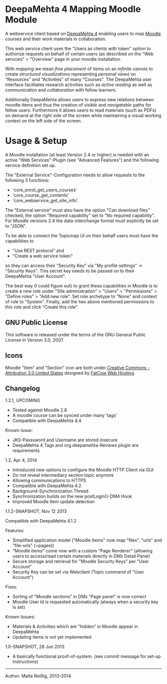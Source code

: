 
# DeepaMehta 4 Mapping Moodle Module

A webservice client based on [DeepaMehta 4](https://www.deepamehta.de/) enabling users to *map* [Moodle](http://download.moodle.org/) courses and their work materials in collaboration. 

This web service client uses the "Users as clients with token" option to authorize requests on behalf of certain users (as described on the "Web servcies" > "Overview" page in your moodle installation.

With *mapping* we mean *free placement* of items on an *infinite canvas* to create *structured visualizations* representing *personal views* on "Resources" and "Activities" of many "Courses". The DeepaMehta user interface facilitates research activities such as *active reading* as well as *communication* and *collaboration* with fellow learners.

Additionally DeepaMehta allows users to express new relations between moodle items and thus the creation of *visible* and *navigatable* paths for fellow users. Furthermore it allows users to read materials (such as PDFs) on demand at the right side of the screen while maintaining a visual working context on the left side of the screen.


# Usage & Setup

A Moodle installation (at least Version 2.4 or higher) is needed with an active "Web Services"-Plugin (see "Advanced Features") and the following service definition set up.

The "External Service"-Configuration needs to allow requests to the following 3 functions: 

* 'core_enrol_get_users_courses'
* 'core_course_get_contents'
* 'core_webservice_get_site_info'. 

The "External service" must also have the option "Can download files" checked, the option "Required capability" set to "No required capability". For Moodle versions 2.4 the data-interchange format must explicitly be set to "JSON".

To be able to connect the Topicmap UI on their behalf users must have the capabilities to 

* "Use REST protocol" and 
* "Create a web service token" 

so they can access their "Security Key" via "My profile settings" -> "Security Keys". This secret key needs to be passed on to their DeepaMehta "User Account".

The best way (I could figure out) to grant these capabilities in Moodle is to create a new role under "Site administration" > "Users" > "Permissions" > "Define roles" > "Add new role". Set role archetype to "None" and context of role to "System". Finally, add the two above mentioned permissions to this role and click "Create this role".

## GNU Public License

This software is released under the terms of the GNU General Public License in Version 3.0, 2007.

## Icons

Moodle "Item" and "Section" icon are both under [Creative Commons - Attribution 3.0 United States](http://creativecommons.org/licenses/by/3.0/us/) designed by [FatCow Web Hosting](http://www.fatcow.com/).

## Changelog

1.2.1, UPCOMING

- Tested against Moodle 2.8
- A moodle course can be synced under many 'tags'
- Compatible with DeepaMehta 4.4

Known Issue:
- JKS-Passsword and Username are stored insecure
- DeepaMehta 4 Tags and org.deepamehta-Reviews plugin are requirements

1.2, Apr 4, 2014

- Introduced new options to configure the Moodle HTTP Client via GUI
- Do not reveal intermediary section topic anymore
- Allowing communications to HTTPS
- Compatible with DeepaMehta 4.2
- Background-Synchronization Thread
- Synchronization builds on the new postLogin()-DM4 Hook
- Improved Moodle Item update detection

1.1.2-SNAPSHOT, Nov 12 2013

Compatible with DeepaMehta 4.1.2

Features:
- Simplified application model
  ("Moodle Items" now map "files", "urls" and "file-urls" (=pages))
- "Moodle Items" come now with a custom "Page Renderer" 
  (allowing users to access/read certain materials directly in DMs Detail Panel)
- Secure storage and retrieval for "Moodle Security Keys" per "User Account"
- Security Key can be set via Webclient (Topic command of "User Account")

Fixes:
- Sorting of "Moodle sections" in DMs "Page panel" is now correct
- Moodle User Id is requested automatically (always when a security key is set)

Known Issues:
- Materials & Activities which are "hidden" in Moodle appear in DeepaMehta
- Updating items is not yet implemented


1.0-SNAPSHOT, 28 Jun 2013

- A basically functional proof-of-system. 
  (see commit message for set-up instructions)

-------------------------------
Author: Malte Reißig, 2013-2014

